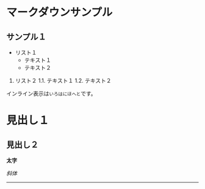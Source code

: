 # マークダウンサンプル
## サンプル１

* リスト１
	* テキスト１
	* テキスト２

1. リスト２
	1.1. テキスト１
	1.2. テキスト２

インライン表示は`いろはにほへと`です。


# 見出し１
## 見出し２

**太字**

*斜体*

***



